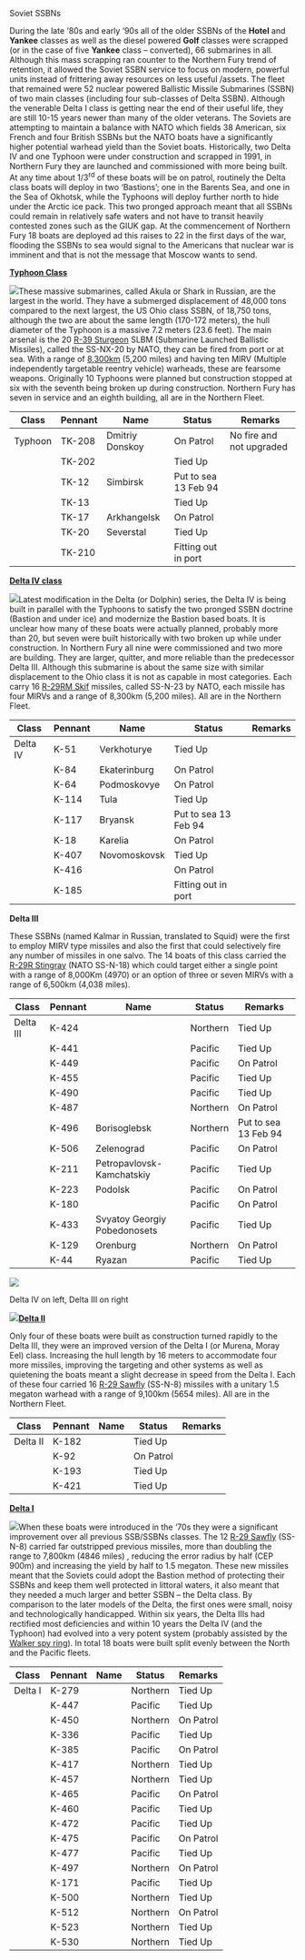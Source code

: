 Soviet SSBNs

During the late ‘80s and early ‘90s all of the older SSBNs of the
**Hotel** and **Yankee** classes as well as the diesel powered **Golf**
classes were scrapped (or in the case of five **Yankee** class –
converted), 66 submarines in all. Although this mass scrapping ran
counter to the Northern Fury trend of retention, it allowed the Soviet
SSBN service to focus on modern, powerful units instead of frittering
away resources on less useful /assets. The fleet that remained were 52
nuclear powered Ballistic Missile Submarines (SSBN) of two main classes
(including four sub-classes of Delta SSBN). Although the venerable Delta
I class is getting near the end of their useful life, they are still
10-15 years newer than many of the older veterans. The Soviets are
attempting to maintain a balance with NATO which fields 38 American, six
French and four British SSBNs but the NATO boats have a significantly
higher potential warhead yield than the Soviet boats. Historically, two
Delta IV and one Typhoon were under construction and scrapped in 1991,
in Northern Fury they are launched and commissioned with more being
built. At any time about 1/3<sup>rd</sup> of these boats will be on
patrol, routinely the Delta class boats will deploy in two ‘Bastions’;
one in the Barents Sea, and one in the Sea of Okhotsk, while the
Typhoons will deploy further north to hide under the Arctic ice pack.
This two pronged approach meant that all SSBNs could remain in
relatively safe waters and not have to transit heavily contested zones
such as the GIUK gap. At the commencement of Northern Fury 18 boats are
deployed ad this raises to 22 in the first days of the war, flooding the
SSBNs to sea would signal to the Americans that nuclear war is imminent
and that is not the message that Moscow wants to send.

[**Typhoon Class**](https://fas.org/nuke/guide/russia/slbm/941.htm)

![](/assets/images/warsaw/su/navy/ssbn/image1.jpeg)These massive
submarines, called Akula or Shark in Russian, are the largest in the
world. They have a submerged displacement of 48,000 tons compared to the
next largest, the US Ohio class SSBN, of 18,750 tons, although the two
are about the same length (170-172 meters), the hull diameter of the
Typhoon is a massive 7.2 meters (23.6 feet). The main arsenal is the 20
[R-39 Sturgeon](https://fas.org/nuke/guide/russia/slbm/r39.htm) SLBM
(Submarine Launched Ballistic Missiles), called the SS-NX-20 by NATO,
they can be fired from port or at sea. With a range of
[8,300km](https://en.wikipedia.org/wiki/R-39_Rif) (5,200 miles) and
having ten MIRV (Multiple independently targetable reentry vehicle)
warheads, these are fearsome weapons. Originally 10 Typhoons were
planned but construction stopped at six with the seventh being broken up
during construction. Northern Fury has seven in service and an eighth
building, all are in the Northern
Fleet.

| Class   | Pennant | Name            | Status               | Remarks                  |
| ------- | ------- | --------------- | -------------------- | ------------------------ |
| Typhoon | TK-208  | Dmitriy Donskoy | On Patrol            | No fire and not upgraded |
|         | TK-202  |                 | Tied Up              |                          |
|         | TK-12   | Simbirsk        | Put to sea 13 Feb 94 |                          |
|         | TK-13   |                 | Tied Up              |                          |
|         | TK-17   | Arkhangelsk     | On Patrol            |                          |
|         | TK-20   | Severstal       | Tied Up              |                          |
|         | TK-210  |                 | Fitting out in port  |                          |

[**Delta IV class**](https://fas.org/nuke/guide/russia/slbm/667BDRM.htm)

![](/assets/images/warsaw/su/navy/ssbn/image2.jpeg)Latest
modification in the Delta (or Dolphin) series, the Delta IV is being
built in parallel with the Typhoons to satisfy the two pronged SSBN
doctrine (Bastion and under ice) and modernize the Bastion based boats.
It is unclear how many of these boats were actually planned, probably
more than 20, but seven were built historically with two broken up while
under construction. In Northern Fury all nine were commissioned and two
more are building. They are larger, quitter, and more reliable than the
predecessor Delta III. Although this submarine is about the same size
with similar displacement to the Ohio class it is not as capable in most
categories. Each carry 16 [R-29RM
Skif](https://fas.org/nuke/guide/russia/slbm/r29rm.htm) missiles, called
SS-N-23 by NATO, each missile has four MIRVs and a range of 8,300km
(5,200 miles). All are in the Northern Fleet.

| Class    | Pennant | Name         | Status               | Remarks |
| -------- | ------- | ------------ | -------------------- | ------- |
| Delta IV | K-51    | Verkhoturye  | Tied Up              |         |
|          | K-84    | Ekaterinburg | On Patrol            |         |
|          | K-64    | Podmoskovye  | On Patrol            |         |
|          | K-114   | Tula         | Tied Up              |         |
|          | K-117   | Bryansk      | Put to sea 13 Feb 94 |         |
|          | K-18    | Karelia      | On Patrol            |         |
|          | K-407   | Novomoskovsk | Tied Up              |         |
|          | K-416   |              | On Patrol            |         |
|          | K-185   |              | Fitting out in port  |         |

**Delta III**

These SSBNs (named Kalmar in Russian, translated to Squid) were the
first to employ MIRV type missiles and also the first that could
selectively fire any number of missiles in one salvo. The 14 boats of
this class carried the [R-29R
Stingray](https://fas.org/nuke/guide/russia/slbm/r29r_r2s.htm) (NATO
SS-N-18) which could target either a single point with a range of
8,000Km (4970) or an option of three or seven MIRVs with a range of
6,500km (4,038
miles).

| Class     | Pennant | Name                         | Status   | Remarks              |
| --------- | ------- | ---------------------------- | -------- | -------------------- |
| Delta III | K-424   |                              | Northern | Tied Up              |
|           | K-441   |                              | Pacific  | Tied Up              |
|           | K-449   |                              | Pacific  | On Patrol            |
|           | K-455   |                              | Pacific  | Tied Up              |
|           | K-490   |                              | Pacific  | Tied Up              |
|           | K-487   |                              | Northern | On Patrol            |
|           | K-496   | Borisoglebsk                 | Northern | Put to sea 13 Feb 94 |
|           | K-506   | Zelenograd                   | Pacific  | On Patrol            |
|           | K-211   | Petropavlovsk-Kamchatskiy    | Pacific  | Tied Up              |
|           | K-223   | Podolsk                      | Pacific  | On Patrol            |
|           | K-180   |                              | Pacific  | On Patrol            |
|           | K-433   | Svyatoy Georgiy Pobedonosets | Pacific  | Tied Up              |
|           | K-129   | Orenburg                     | Northern | On Patrol            |
|           | K-44    | Ryazan                       | Pacific  | Tied Up              |

![](/assets/images/warsaw/su/navy/ssbn/image3.jpg)

Delta IV on left, Delta III on right

![](/assets/images/warsaw/su/navy/ssbn/image4.jpeg)[**Delta
II**](https://fas.org/nuke/guide/russia/slbm/667BD.htm)

Only four of these boats were built as construction turned rapidly to
the Delta III, they were an improved version of the Delta I (or Murena,
Moray Eel) class. Increasing the hull length by 16 meters to accommodate
four more missiles, improving the targeting and other systems as well as
quietening the boats meant a slight decrease in speed from the Delta I.
Each of these four carried 16 [R-29
Sawfly](https://fas.org/nuke/guide/russia/slbm/r-29.htm) (SS-N-8)
missiles with a unitary 1.5 megaton warhead with a range of 9,100km
(5654 miles). All are in the Northern Fleet.

| Class    | Pennant | Name | Status    | Remarks |
| -------- | ------- | ---- | --------- | ------- |
| Delta II | K-182   |      | Tied Up   |         |
|          | K-92    |      | On Patrol |         |
|          | K-193   |      | Tied Up   |         |
|          | K-421   |      | Tied Up   |         |

[**Delta I**](https://fas.org/nuke/guide/russia/slbm/667B.htm)

![](/assets/images/warsaw/su/navy/ssbn/image5.png)When these boats
were introduced in the ‘70s they were a significant improvement over all
previous SSB/SSBNs classes. The 12 [R-29
Sawfly](https://fas.org/nuke/guide/russia/slbm/r-29.htm) (SS-N-8)
carried far outstripped previous missiles, more than doubling the range
to 7,800km (4846 miles) , reducing the error radius by half (CEP 900m)
and increasing the yield by half to 1.5 megaton. These new missiles
meant that the Soviets could adopt the Bastion method of protecting
their SSBNs and keep them well protected in littoral waters, it also
meant that they needed a much larger and better SSBN – the Delta class.
By comparison to the later models of the Delta, the first ones were
small, noisy and technologically handicapped. Within six years, the
Delta IIIs had rectified most deficiencies and within 10 years the Delta
IV (and the Typhoon) had evolved into a very potent system (probably
assisted by the [Walker spy
ring](https://news.usni.org/2014/09/02/john-walker-spy-ring-u-s-navys-biggest-betrayal)).
In total 18 boats were built split evenly between the North and the
Pacific fleets.

| Class   | Pennant | Name | Status   | Remarks   |
| ------- | ------- | ---- | -------- | --------- |
| Delta I | K-279   |      | Northern | Tied Up   |
|         | K-447   |      | Pacific  | Tied Up   |
|         | K-450   |      | Northern | On Patrol |
|         | K-336   |      | Pacific  | Tied Up   |
|         | K-385   |      | Pacific  | On Patrol |
|         | K-417   |      | Northern | Tied Up   |
|         | K-457   |      | Northern | Tied Up   |
|         | K-465   |      | Pacific  | On Patrol |
|         | K-460   |      | Pacific  | Tied Up   |
|         | K-472   |      | Pacific  | Tied Up   |
|         | K-475   |      | Pacific  | On Patrol |
|         | K-477   |      | Pacific  | Tied Up   |
|         | K-497   |      | Northern | On Patrol |
|         | K-171   |      | Pacific  | Tied Up   |
|         | K-500   |      | Northern | Tied Up   |
|         | K-512   |      | Northern | On Patrol |
|         | K-523   |      | Northern | Tied Up   |
|         | K-530   |      | Northern | Tied Up   |
